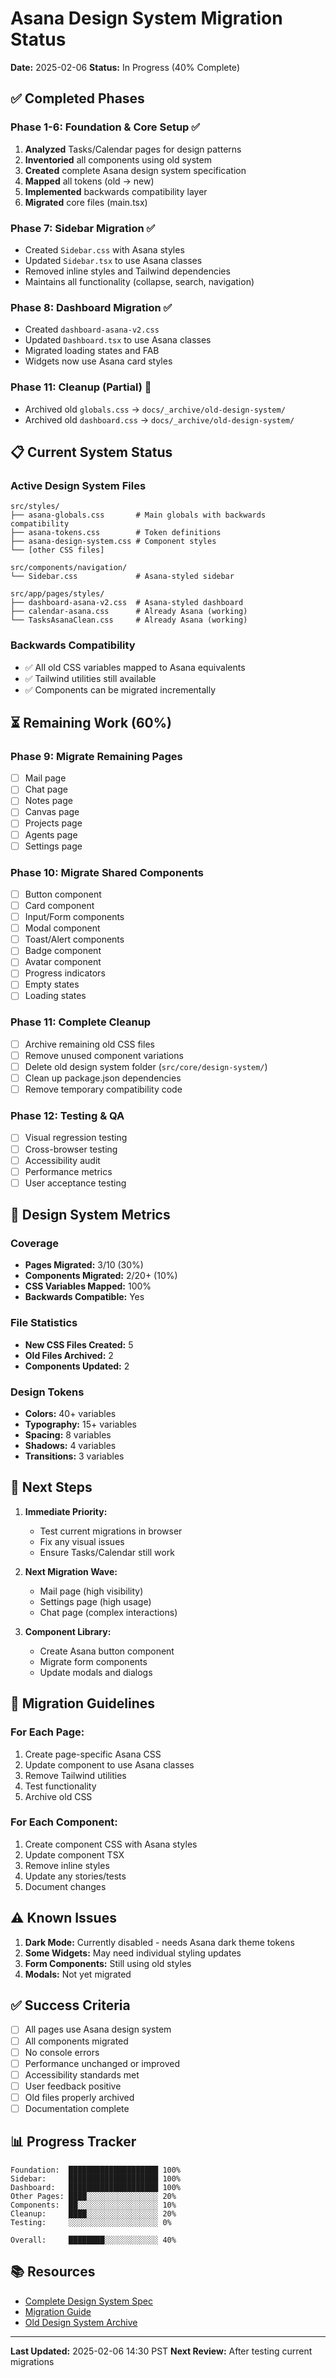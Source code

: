 # Asana Design System Migration Status
**Date:** 2025-02-06
**Status:** In Progress (40% Complete)

## ✅ Completed Phases

### Phase 1-6: Foundation & Core Setup ✅
1. **Analyzed** Tasks/Calendar pages for design patterns
2. **Inventoried** all components using old system
3. **Created** complete Asana design system specification
4. **Mapped** all tokens (old → new)
5. **Implemented** backwards compatibility layer
6. **Migrated** core files (main.tsx)

### Phase 7: Sidebar Migration ✅
- Created `Sidebar.css` with Asana styles
- Updated `Sidebar.tsx` to use Asana classes
- Removed inline styles and Tailwind dependencies
- Maintains all functionality (collapse, search, navigation)

### Phase 8: Dashboard Migration ✅
- Created `dashboard-asana-v2.css`
- Updated `Dashboard.tsx` to use Asana classes
- Migrated loading states and FAB
- Widgets now use Asana card styles

### Phase 11: Cleanup (Partial) 🔄
- Archived old `globals.css` → `docs/_archive/old-design-system/`
- Archived old `dashboard.css` → `docs/_archive/old-design-system/`

## 📋 Current System Status

### Active Design System Files
```
src/styles/
├── asana-globals.css       # Main globals with backwards compatibility
├── asana-tokens.css        # Token definitions
├── asana-design-system.css # Component styles
└── [other CSS files]

src/components/navigation/
└── Sidebar.css             # Asana-styled sidebar

src/app/pages/styles/
├── dashboard-asana-v2.css  # Asana-styled dashboard
├── calendar-asana.css      # Already Asana (working)
└── TasksAsanaClean.css     # Already Asana (working)
```

### Backwards Compatibility
- ✅ All old CSS variables mapped to Asana equivalents
- ✅ Tailwind utilities still available
- ✅ Components can be migrated incrementally

## ⏳ Remaining Work (60%)

### Phase 9: Migrate Remaining Pages
- [ ] Mail page
- [ ] Chat page
- [ ] Notes page
- [ ] Canvas page
- [ ] Projects page
- [ ] Agents page
- [ ] Settings page

### Phase 10: Migrate Shared Components
- [ ] Button component
- [ ] Card component
- [ ] Input/Form components
- [ ] Modal component
- [ ] Toast/Alert components
- [ ] Badge component
- [ ] Avatar component
- [ ] Progress indicators
- [ ] Empty states
- [ ] Loading states

### Phase 11: Complete Cleanup
- [ ] Archive remaining old CSS files
- [ ] Remove unused component variations
- [ ] Delete old design system folder (`src/core/design-system/`)
- [ ] Clean up package.json dependencies
- [ ] Remove temporary compatibility code

### Phase 12: Testing & QA
- [ ] Visual regression testing
- [ ] Cross-browser testing
- [ ] Accessibility audit
- [ ] Performance metrics
- [ ] User acceptance testing

## 🎯 Design System Metrics

### Coverage
- **Pages Migrated:** 3/10 (30%)
- **Components Migrated:** 2/20+ (10%)
- **CSS Variables Mapped:** 100%
- **Backwards Compatible:** Yes

### File Statistics
- **New CSS Files Created:** 5
- **Old Files Archived:** 2
- **Components Updated:** 2

### Design Tokens
- **Colors:** 40+ variables
- **Typography:** 15+ variables
- **Spacing:** 8 variables
- **Shadows:** 4 variables
- **Transitions:** 3 variables

## 🚀 Next Steps

1. **Immediate Priority:**
   - Test current migrations in browser
   - Fix any visual issues
   - Ensure Tasks/Calendar still work

2. **Next Migration Wave:**
   - Mail page (high visibility)
   - Settings page (high usage)
   - Chat page (complex interactions)

3. **Component Library:**
   - Create Asana button component
   - Migrate form components
   - Update modals and dialogs

## 📝 Migration Guidelines

### For Each Page:
1. Create page-specific Asana CSS
2. Update component to use Asana classes
3. Remove Tailwind utilities
4. Test functionality
5. Archive old CSS

### For Each Component:
1. Create component CSS with Asana styles
2. Update component TSX
3. Remove inline styles
4. Update any stories/tests
5. Document changes

## ⚠️ Known Issues

1. **Dark Mode:** Currently disabled - needs Asana dark theme tokens
2. **Some Widgets:** May need individual styling updates
3. **Form Components:** Still using old styles
4. **Modals:** Not yet migrated

## ✅ Success Criteria

- [ ] All pages use Asana design system
- [ ] All components migrated
- [ ] No console errors
- [ ] Performance unchanged or improved
- [ ] Accessibility standards met
- [ ] User feedback positive
- [ ] Old files properly archived
- [ ] Documentation complete

## 📊 Progress Tracker

```
Foundation:  ████████████████████ 100%
Sidebar:     ████████████████████ 100%
Dashboard:   ████████████████████ 100%
Other Pages: ████░░░░░░░░░░░░░░░░ 20%
Components:  ██░░░░░░░░░░░░░░░░░░ 10%
Cleanup:     ████░░░░░░░░░░░░░░░░ 20%
Testing:     ░░░░░░░░░░░░░░░░░░░░ 0%

Overall:     ████████░░░░░░░░░░░░ 40%
```

## 📚 Resources

- [Complete Design System Spec](./ASANA_DESIGN_SYSTEM_COMPLETE.md)
- [Migration Guide](./docs/ASANA_DESIGN_MIGRATION.md)
- [Old Design System Archive](./docs/_archive/old-design-system/)

---

**Last Updated:** 2025-02-06 14:30 PST
**Next Review:** After testing current migrations